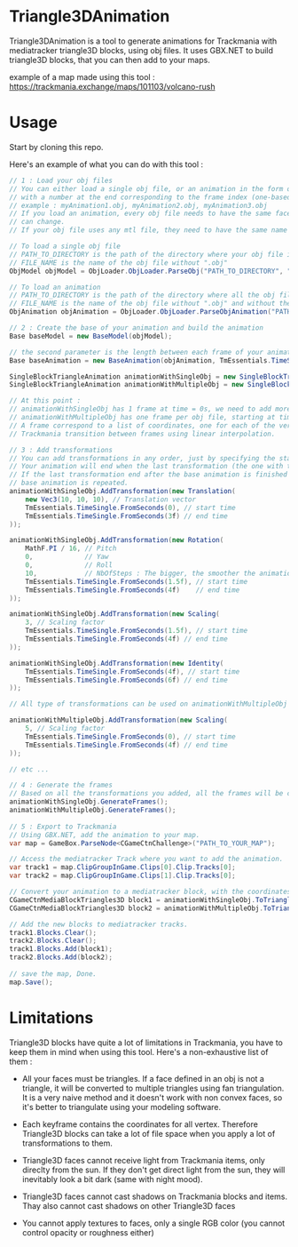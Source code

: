 # Triangle3DAnimation

Triangle3DAnimation is a tool to generate animations for Trackmania with mediatracker triangle3D blocks, using obj files.
It uses GBX.NET to build triangle3D blocks, that you can then add to your maps.

example of a map made using this tool : https://trackmania.exchange/maps/101103/volcano-rush

# Usage

Start by cloning this repo.

Here's an example of what you can do with this tool :

```C#
// 1 : Load your obj files
// You can either load a single obj file, or an animation in the form of one obj file per frame,
// with a number at the end corresponding to the frame index (one-based indexing).
// example : myAnimation1.obj, myAnimation2.obj, myAnimation3.obj
// If you load an animation, every obj file needs to have the same faces, only the vertex positions
// can change.
// If your obj file uses any mtl file, they need to have the same name and be in the same directory.

// To load a single obj file
// PATH_TO_DIRECTORY is the path of the directory where your obj file is located
// FILE_NAME is the name of the obj file without ".obj"
ObjModel objModel = ObjLoader.ObjLoader.ParseObj("PATH_TO_DIRECTORY", "FILE_NAME");

// To load an animation
// PATH_TO_DIRECTORY is the path of the directory where all the obj files are located
// FILE_NAME is the name of the obj file without ".obj" and without the frame index
ObjAnimation objAnimation = ObjLoader.ObjLoader.ParseObjAnimation("PATH_TO_DIRECTORY", "FILE_NAME");

// 2 : Create the base of your animation and build the animation
Base baseModel = new BaseModel(objModel);

// the second parameter is the length between each frame of your animation, in seconds 
Base baseAnimation = new BaseAnimation(objAnimation, TmEssentials.TimeSingle.FromSeconds(0.2f));

SingleBlockTriangleAnimation animationWithSingleObj = new SingleBlockTriangleAnimation(baseModel);
SingleBlockTriangleAnimation animationWithMultipleObj = new SingleBlockTriangleAnimation(baseAnimation);

// At this point :
// animationWithSingleObj has 1 frame at time = 0s, we need to add more frames using transformations.
// animationWithMultipleObj has one frame per obj file, starting at time = 0s and spaced by the lenght between each frame.
// A frame correspond to a list of coordinates, one for each of the vertex that the base of your animation is made off.
// Trackmania transition between frames using linear interpolation.

// 3 : Add transformations
// You can add transformations in any order, just by specifying the start time and end time.
// Your animation will end when the last transformation (the one with the longer end time) is finished.
// If the last transformation end after the base animation is finished (in the case of animationWithMultipleObj), then the 
// base animation is repeated.
animationWithSingleObj.AddTransformation(new Translation(
    new Vec3(10, 10, 10), // Translation vector
    TmEssentials.TimeSingle.FromSeconds(0), // start time
    TmEssentials.TimeSingle.FromSeconds(3f) // end time
));

animationWithSingleObj.AddTransformation(new Rotation(
    MathF.PI / 16, // Pitch
    0,             // Yaw
    0,             // Roll
    10,            // NbOfSteps : The bigger, the smoother the animation will be
    TmEssentials.TimeSingle.FromSeconds(1.5f), // start time
    TmEssentials.TimeSingle.FromSeconds(4f)    // end time
));

animationWithSingleObj.AddTransformation(new Scaling(
    3, // Scaling factor
    TmEssentials.TimeSingle.FromSeconds(1.5f), // start time
    TmEssentials.TimeSingle.FromSeconds(4f) // end time
));

animationWithSingleObj.AddTransformation(new Identity(
    TmEssentials.TimeSingle.FromSeconds(4f), // start time
    TmEssentials.TimeSingle.FromSeconds(6f) // end time
));

// All type of transformations can be used on animationWithMultipleObj as well ;)

animationWithMultipleObj.AddTransformation(new Scaling(
    5, // Scaling factor
    TmEssentials.TimeSingle.FromSeconds(0), // start time
    TmEssentials.TimeSingle.FromSeconds(4f) // end time
));

// etc ...

// 4 : Generate the frames
// Based on all the transformations you added, all the frames will be created
animationWithSingleObj.GenerateFrames();
animationWithMultipleObj.GenerateFrames();
            
// 5 : Export to Trackmania
// Using GBX.NET, add the animation to your map.
var map = GameBox.ParseNode<CGameCtnChallenge>("PATH_TO_YOUR_MAP");

// Access the mediatracker Track where you want to add the animation.
var track1 = map.ClipGroupInGame.Clips[0].Clip.Tracks[0];
var track2 = map.ClipGroupInGame.Clips[1].Clip.Tracks[0];

// Convert your animation to a mediatracker block, with the coordinates of the origin.
CGameCtnMediaBlockTriangles3D block1 = animationWithSingleObj.ToTriangle3DMediaTrackerBlock(new Vec3(1000, 1000, 1000));
CGameCtnMediaBlockTriangles3D block2 = animationWithMultipleObj.ToTriangle3DMediaTrackerBlock(new Vec3(800, 1000, 1000));

// Add the new blocks to mediatracker tracks.
track1.Blocks.Clear();
track2.Blocks.Clear();
track1.Blocks.Add(block1);
track2.Blocks.Add(block2);
            
// save the map, Done.
map.Save();
```

# Limitations

Triangle3D blocks have quite a lot of limitations in Trackmania, you have to keep them in mind when using this tool.
Here's a non-exhaustive list of them :

- All your faces must be triangles. If a face defined in an obj is not a triangle, it will be converted to multiple triangles 
using fan triangulation. It is a very naive method and it doesn't work with non convex faces, so it's better to triangulate 
using your modeling software.

- Each keyframe contains the coordinates for all vertex. Therefore Triangle3D blocks can take a lot of file space when
you apply a lot of transformations to them. 

- Triangle3D faces cannot receive light from Trackmania items, only direclty from the sun. If they don't get direct light 
from the sun, they will inevitably look a bit dark (same with night mood). 

- Triangle3D faces cannot cast shadows on Trackmania blocks and items. Thay also cannot cast shadows on other Triangle3D faces 

- You cannot apply textures to faces, only a single RGB color (you cannot control opacity or roughness either)  
